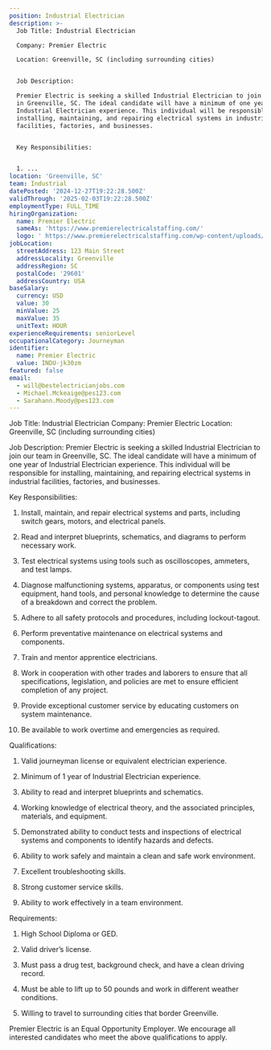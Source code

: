 ```yaml
---
position: Industrial Electrician
description: >-
  Job Title: Industrial Electrician

  Company: Premier Electric

  Location: Greenville, SC (including surrounding cities)


  Job Description:

  Premier Electric is seeking a skilled Industrial Electrician to join our team
  in Greenville, SC. The ideal candidate will have a minimum of one year of
  Industrial Electrician experience. This individual will be responsible for
  installing, maintaining, and repairing electrical systems in industrial
  facilities, factories, and businesses. 


  Key Responsibilities:


  1. ...
location: 'Greenville, SC'
team: Industrial
datePosted: '2024-12-27T19:22:28.500Z'
validThrough: '2025-02-03T19:22:28.500Z'
employmentType: FULL_TIME
hiringOrganization:
  name: Premier Electric
  sameAs: 'https://www.premierelectricalstaffing.com/'
  logo: ' https://www.premierelectricalstaffing.com/wp-content/uploads/2020/05/Premier-Electrical-Staffing-logo.png'
jobLocation:
  streetAddress: 123 Main Street
  addressLocality: Greenville
  addressRegion: SC
  postalCode: '29601'
  addressCountry: USA
baseSalary:
  currency: USD
  value: 30
  minValue: 25
  maxValue: 35
  unitText: HOUR
experienceRequirements: seniorLevel
occupationalCategory: Journeyman
identifier:
  name: Premier Electric
  value: INDU-jk30zm
featured: false
email:
  - will@bestelectricianjobs.com
  - Michael.Mckeaige@pes123.com
  - Sarahann.Moody@pes123.com
---
```




Job Title: Industrial Electrician
Company: Premier Electric
Location: Greenville, SC (including surrounding cities)

Job Description:
Premier Electric is seeking a skilled Industrial Electrician to join our team in Greenville, SC. The ideal candidate will have a minimum of one year of Industrial Electrician experience. This individual will be responsible for installing, maintaining, and repairing electrical systems in industrial facilities, factories, and businesses. 

Key Responsibilities:

1. Install, maintain, and repair electrical systems and parts, including switch gears, motors, and electrical panels.

2. Read and interpret blueprints, schematics, and diagrams to perform necessary work.

3. Test electrical systems using tools such as oscilloscopes, ammeters, and test lamps.

4. Diagnose malfunctioning systems, apparatus, or components using test equipment, hand tools, and personal knowledge to determine the cause of a breakdown and correct the problem.

5. Adhere to all safety protocols and procedures, including lockout-tagout.

6. Perform preventative maintenance on electrical systems and components.

7. Train and mentor apprentice electricians.

8. Work in cooperation with other trades and laborers to ensure that all specifications, legislation, and policies are met to ensure efficient completion of any project.

9. Provide exceptional customer service by educating customers on system maintenance.

10. Be available to work overtime and emergencies as required.

Qualifications:

1. Valid journeyman license or equivalent electrician experience.

2. Minimum of 1 year of Industrial Electrician experience.

3. Ability to read and interpret blueprints and schematics.

4. Working knowledge of electrical theory, and the associated principles, materials, and equipment.

5. Demonstrated ability to conduct tests and inspections of electrical systems and components to identify hazards and defects.

6. Ability to work safely and maintain a clean and safe work environment.

7. Excellent troubleshooting skills.

8. Strong customer service skills.

9. Ability to work effectively in a team environment.

Requirements:

1. High School Diploma or GED.

2. Valid driver’s license.

3. Must pass a drug test, background check, and have a clean driving record.

4. Must be able to lift up to 50 pounds and work in different weather conditions.

5. Willing to travel to surrounding cities that border Greenville.

Premier Electric is an Equal Opportunity Employer. We encourage all interested candidates who meet the above qualifications to apply.
